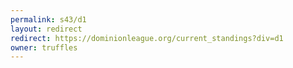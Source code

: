 ```yaml
---
permalink: s43/d1
layout: redirect
redirect: https://dominionleague.org/current_standings?div=d1
owner: truffles
---
```

